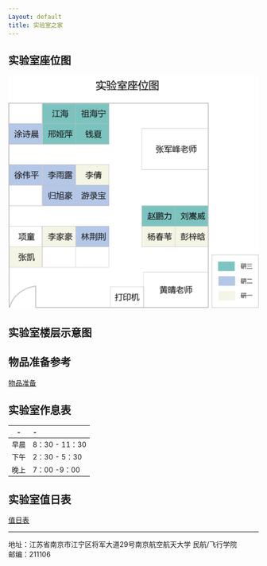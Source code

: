 ```yaml
---
Layout: default
title: 实验室之家
---
```


## 实验室座位图

![seat_map](./pic/seat.png)
## 实验室楼层示意图


## 物品准备参考

[物品准备](./doc/things-list.docx)


## 实验室作息表
|-|-|
|:-:|:-|
|早晨|8：30 - 11：30|
|下午|2：30 - 5：30|
|晚上|7：00  -9：00|

## 实验室值日表

[值日表](./doc/1.pdf)



------
地址：江苏省南京市江宁区将军大道29号南京航空航天大学 民航/飞行学院<br>
邮编：211106

